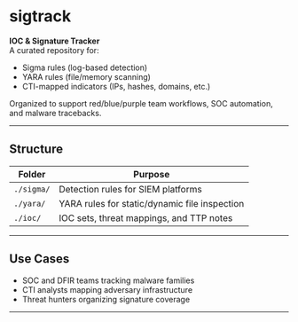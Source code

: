 # sigtrack

**IOC & Signature Tracker**  
A curated repository for:
- Sigma rules (log-based detection)
- YARA rules (file/memory scanning)
- CTI-mapped indicators (IPs, hashes, domains, etc.)

Organized to support red/blue/purple team workflows, SOC automation, and malware tracebacks.

---

## Structure

| Folder     | Purpose                                       |
|------------|-----------------------------------------------|
| `./sigma/` | Detection rules for SIEM platforms            |
| `./yara/`  | YARA rules for static/dynamic file inspection |
| `./ioc/`   | IOC sets, threat mappings, and TTP notes      |

---

## Use Cases

- SOC and DFIR teams tracking malware families
- CTI analysts mapping adversary infrastructure
- Threat hunters organizing signature coverage

---
